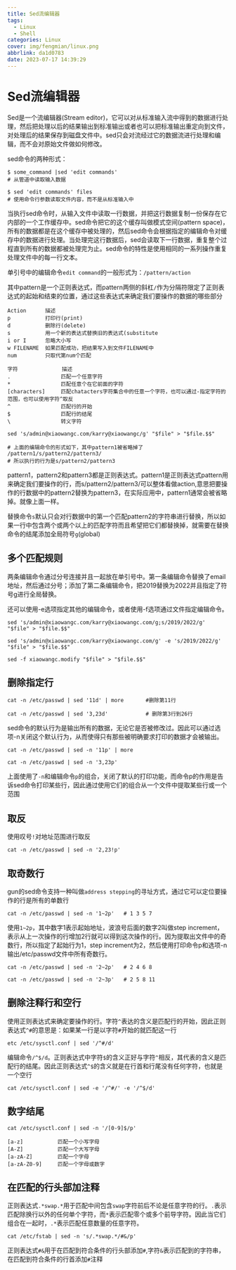 ```yaml
---
title: Sed流编辑器
tags:
  - Linux
  - Shell
categories: Linux
cover: img/fengmian/linux.png
abbrlink: da1d0783
date: 2023-07-17 14:39:29
---
```

# Sed流编辑器

Sed是一个流编辑器(Stream editor)，它可以对从标准输入流中得到的数据进行处理，然后把处理以后的结果输出到标准输出或者也可以把标准输出重定向到文件，对处理后的结果保存到磁盘文件中。sed只会对流经过它的数据流进行处理和编辑，而不会对原始文件做如何修改。

sed命令的两种形式：

```shell
$ some_command |sed 'edit commands'
# 从管道中读取输入数据

$ sed 'edit commands' files
# 使用命令行参数读取文件内容，而不是从标准输入中
```

当执行sed命令时，从输入文件中读取一行数据，并把这行数据复制一份保存在它内部的一个工作缓存中。sed命令把它的这个缓存叫做模式空间(pattern space)，所有的数据都是在这个缓存中被处理的，然后sed命令会根据指定的编辑命令对缓存中的数据进行处理。当处理完这行数据后，sed会读取下一行数据，重复整个过程直到所有的数据都被处理完为止。sed命令的特性是使用相同的一系列操作重复处理文件中的每一行文本。

单引号中的编辑命令`edit command`的一般形式为：`/pattern/action`

其中pattern是一个正则表达式，而pattern两侧的斜杠`/`作为分隔符限定了正则表达式的起始和结束的位置，通过这些表达式来确定我们要操作的数据的哪些部分

```shell
Action		描述
p			打印行(print)
d			删除行(delete)
s			用一个新的表达式替换旧的表达式(substitute
i or I		忽略大小写
w FILENAME	如果匹配成功，把结果写入到文件FILENAME中
num			只取代第num个匹配
```

```shell
字符				描述
.				 匹配一个任意字符
*				 匹配任意个在它前面的字符
[characters]	 匹配chatacters字符集合中的任意一个字符，也可以通过-指定字符的范围，也可以使用字符^取反
^				 匹配行的开始
$				 匹配行的结尾
\				 转义字符
```



```shell
sed 's/admin@xiaowangc.com/karry@xiaowangc/g' "$file" > "$file.$$"
```

```shell
# 上面的编辑命令的形式如下，其中pattern1被省略掉了
/pattern1/s/pattern2/pattern3/
# 所以执行的行为是s/pattern2/pattern3
```

pattern1，pattern2和pattern3都是正则表达式。pattern1是正则表达式pattern用来确定我们要操作的行，而s/pattern2/pattern3/可以整体看做action,意思把要操作的行数据中的pattern2替换为pattern3，在实际应用中，pattern1通常会被省略掉。就像上面一样。

替换命令`s`默认只会对行数据中的第一个匹配pattern2的字符串进行替换，所以如果一行中包含两个或两个以上的匹配字符而且希望把它们都替换掉，就需要在替换命令的结尾添加全局符号`g`(global)

## 多个匹配规则

两条编辑命令通过分号连接并且一起放在单引号中。第一条编辑命令替换了email地址，然后通过分号；添加了第二条编辑命令，把2019替换为2022并且指定了符号g进行全局替换。

还可以使用-e选项指定其他的编辑命令，或者使用-f选项通过文件指定编辑命令。

```shell
sed 's/admin@xiaowangc.com/karry@xiaowangc.com/g;s/2019/2022/g' "$file" > "$file.$$"
```

```shell
sed 's/admin@xiaowangc.com/karry@xiaowangc.com/g' -e 's/2019/2022/g' "$file" > "$file.$$"
```

```shell
sed -f xiaowangc.modify "$file" > "$file.$$"
```

## 删除指定行

```shell
cat -n /etc/passwd | sed '11d' | more		#删除第11行
```

```shell
cat -n /etc/passwd | sed '3,23d' 			# 删除第3行到26行
```

sed命令的默认行为是输出所有的数据，无论它是否被修改过。因此可以通过选项-n关闭这个默认行为，从而使得只有那些被明确要求打印的数据才会被输出。

```shell
cat -n /etc/passwd | sed -n '11p' | more
```

```shell
cat -n /etc/passwd | sed -n '3,23p' 
```

上面使用了`-n`和编辑命令`p`的组合，关闭了默认的打印功能，而命令p的作用是告诉sed命令打印某些行，因此通过使用它们的组合从一个文件中提取某些行或一个范围

## 取反

使用叹号`!`对地址范围进行取反

```shell
cat -n /etc/passwd | sed -n '2,23!p'
```

## 取奇数行

gun的sed命令支持一种叫做`address stepping`的寻址方式，通过它可以定位要操作的行是所有的单数行

```shell
cat -n /etc/passwd | sed -n '1~2p'   # 1 3 5 7
```

使用`1~2p`，其中数字1表示起始地址，波浪号后面的数字2叫做step increment，表示从上一次操作的行增加2行就可以得到这次操作的行。因为提取出文件中的奇数行，所以指定了起始行为1，step increment为2，然后使用打印命令p和选项-n输出/etc/passwd文件中所有奇数行。

```shell
cat -n /etc/passwd | sed -n '2~2p'   # 2 4 6 8 
```

```shell
cat -n /etc/passwd | sed -n '2~3p'	 # 2 5 8 11
```

## 删除注释行和空行

使用正则表达式来确定要操作的行。字符`^`表达的含义是匹配行的开始，因此正则表达式`^#`的意思是：如果某一行是以字符`#`开始的就匹配这一行

```shell
etc /etc/sysctl.conf | sed '/^#/d'
```

编辑命令`/^$/d`。正则表达式中字符`$`的含义正好与字符`^`相反，其代表的含义是匹配行的结尾。因此正则表达式`^$`的含义就是在行首和行尾没有任何字符，也就是一个空行

```shell
cat /etc/sysctl.conf | sed -e '/^#/' -e '/^$/d'
```

## 数字结尾

```shell
cat /etc/sysctl.conf | sed -n '/[0-9]$/p'
```

```shell
[a-z]			匹配一个小写字母
[A-Z]			匹配一个大写字母
[a-zA-Z]		匹配一个字母
[a-zA-Z0-9]		匹配一个字母或数字
```

## 在匹配的行头部加注释

正则表达式`.*swap.*`用于匹配中间包含`swap`字符前后不论是任意字符的行。`.`表示匹配除换行以外的任何单个字符，而`*`表示匹配零个或多个前导字符。因此当它们组合在一起时，`.*`表示匹配任意数量的任意字符。

```shell
cat /etc/fstab | sed -n 's/.*swap.*/#&/p'
```

正则表达式`#&`用于在匹配到符合条件的行头部添加`#`,字符`&`表示匹配到的字符串，在匹配到符合条件的行首添加`#`注释























